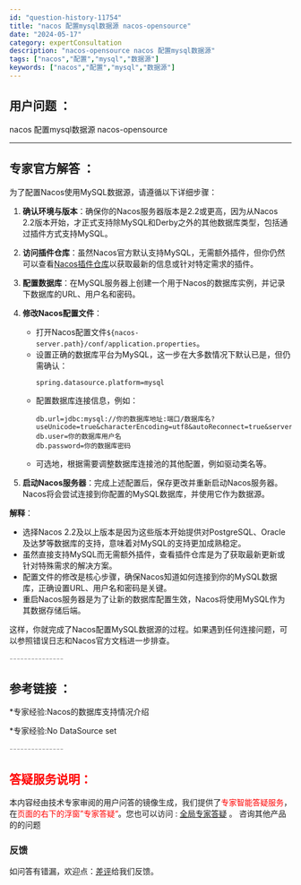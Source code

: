 ```yaml
---
id: "question-history-11754"
title: "nacos 配置mysql数据源 nacos-opensource"
date: "2024-05-17"
category: expertConsultation
description: "nacos-opensource nacos 配置mysql数据源"
tags: ["nacos","配置","mysql","数据源"]
keywords: ["nacos","配置","mysql","数据源"]
---
```


## 用户问题 ： 
 nacos 配置mysql数据源 nacos-opensource 

---------------
## 专家官方解答 ：

为了配置Nacos使用MySQL数据源，请遵循以下详细步骤：

1. **确认环境与版本**：确保你的Nacos服务器版本是2.2或更高，因为从Nacos 2.2版本开始，才正式支持除MySQL和Derby之外的其他数据库类型，包括通过插件方式支持MySQL。

2. **访问插件仓库**：虽然Nacos官方默认支持MySQL，无需额外插件，但你仍然可以查看[Nacos插件仓库](https://github.com/nacos-group/nacos-plugin)以获取最新的信息或针对特定需求的插件。

3. **配置数据库**：在MySQL服务器上创建一个用于Nacos的数据库实例，并记录下数据库的URL、用户名和密码。

4. **修改Nacos配置文件**：
   - 打开Nacos配置文件`${nacos-server.path}/conf/application.properties`。
   - 设置正确的数据库平台为MySQL，这一步在大多数情况下默认已是，但仍需确认：
     ```
     spring.datasource.platform=mysql
     ```
   - 配置数据库连接信息，例如：
     ```
     db.url=jdbc:mysql://你的数据库地址:端口/数据库名?useUnicode=true&characterEncoding=utf8&autoReconnect=true&serverTimezone=UTC
     db.user=你的数据库用户名
     db.password=你的数据库密码
     ```
   - 可选地，根据需要调整数据库连接池的其他配置，例如驱动类名等。

5. **启动Nacos服务器**：完成上述配置后，保存更改并重新启动Nacos服务器。Nacos将会尝试连接到你配置的MySQL数据库，并使用它作为数据源。

**解释**：
- 选择Nacos 2.2及以上版本是因为这些版本开始提供对PostgreSQL、Oracle及达梦等数据库的支持，意味着对MySQL的支持更加成熟稳定。
- 虽然直接支持MySQL而无需额外插件，查看插件仓库是为了获取最新更新或针对特殊需求的解决方案。
- 配置文件的修改是核心步骤，确保Nacos知道如何连接到你的MySQL数据库，正确设置URL、用户名和密码是关键。
- 重启Nacos服务器是为了让新的数据库配置生效，Nacos将使用MySQL作为其数据存储后端。

这样，你就完成了Nacos配置MySQL数据源的过程。如果遇到任何连接问题，可以参照错误日志和Nacos官方文档进一步排查。


<font color="#949494">---------------</font> 


## 参考链接 ：

*专家经验:Nacos的数据库支持情况介绍 
 
 *专家经验:No DataSource set 


 <font color="#949494">---------------</font> 
 


## <font color="#FF0000">答疑服务说明：</font> 

本内容经由技术专家审阅的用户问答的镜像生成，我们提供了<font color="#FF0000">专家智能答疑服务</font>，在<font color="#FF0000">页面的右下的浮窗”专家答疑“</font>。您也可以访问 : [全局专家答疑](https://opensource.alibaba.com/chatBot) 。 咨询其他产品的的问题

### 反馈
如问答有错漏，欢迎点：[差评](https://ai.nacos.io/user/feedbackByEnhancerGradePOJOID?enhancerGradePOJOId=13781)给我们反馈。
